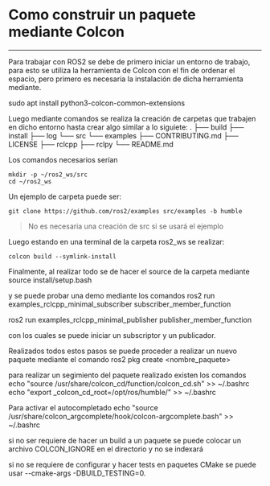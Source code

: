 # Como construir un paquete mediante Colcon
---
Para trabajar con ROS2 se debe de primero iniciar un entorno de trabajo, para esto se utiliza la herramienta de Colcon con el fin de ordenar el espacio, pero primero es necesaria la instalación de dicha herramienta mediante.

sudo apt install python3-colcon-common-extensions

Luego mediante comandos se realiza la creación de carpetas que trabajen en dicho entorno hasta crear algo similar a lo siguiete:
.
├── build
├── install
├── log
└── src
    └── examples
        ├── CONTRIBUTING.md
        ├── LICENSE
        ├── rclcpp
        ├── rclpy
        └── README.md

Los comandos necesarios serían

```
mkdir -p ~/ros2_ws/src
cd ~/ros2_ws
```

Un ejemplo de carpeta puede ser:

```
git clone https://github.com/ros2/examples src/examples -b humble
```
>No es necesaria una creación de src si se usará el ejemplo

Luego estando en una terminal de la carpeta ros2_ws se realizar: 

```
colcon build --symlink-install
```

Finalmente, al realizar todo se de hacer el source de la carpeta mediante
source install/setup.bash

y se puede probar una demo mediante los comandos
ros2 run examples_rclcpp_minimal_subscriber subscriber_member_function

ros2 run examples_rclcpp_minimal_publisher publisher_member_function

con los cuales se puede iniciar un subscriptor y un publicador.

Realizados todos estos pasos se puede proceder a realizar un nuevo paquete mediante el comando 
ros2 pkg create <nombre_paquete>

para realizar un segimiento del paquete realizado existen los comandos
echo "source /usr/share/colcon_cd/function/colcon_cd.sh" >> ~/.bashrc
echo "export _colcon_cd_root=/opt/ros/humble/" >> ~/.bashrc

Para activar el autocompletado
echo "source /usr/share/colcon_argcomplete/hook/colcon-argcomplete.bash" >> ~/.bashrc

si no ser requiere de hacer un build a un paquete se puede colocar un archivo COLCON_IGNORE en el directorio y no se indexará

si no se requiere de configurar y hacer tests en paquetes CMake se puede usar --cmake-args -DBUILD_TESTING=0.